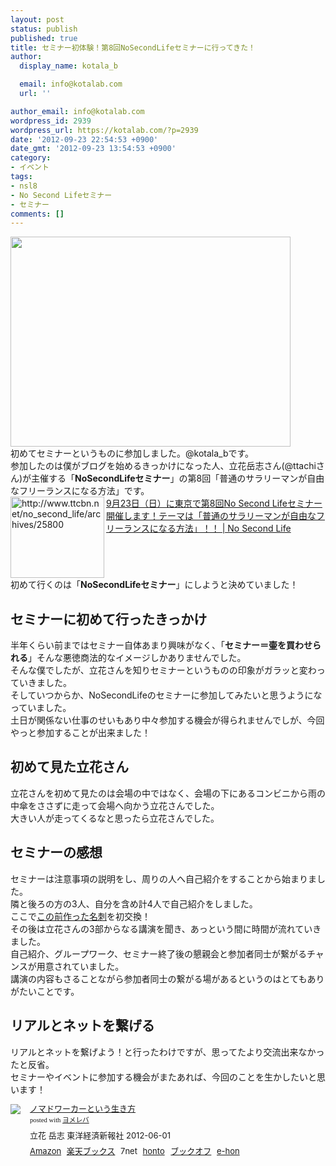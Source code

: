 ```yaml
---
layout: post
status: publish
published: true
title: セミナー初体験！第8回NoSecondLifeセミナーに行ってきた！
author:
  display_name: kotala_b

  email: info@kotalab.com
  url: ''

author_email: info@kotalab.com
wordpress_id: 2939
wordpress_url: https://kotalab.com/?p=2939
date: '2012-09-23 22:54:53 +0900'
date_gmt: '2012-09-23 13:54:53 +0900'
category:
- イベント
tags:
- nsl8
- No Second Lifeセミナー
- セミナー
comments: []
---
```

<p><a href="https://kotalab.com/wp-content/uploads/slooProImg_20120923135232.jpg" target="_blank"><img src="https://kotalab.com/wp-content/uploads/slooProImg_20120923135232.jpg" alt="" title="slooProImg_20120923135232.jpg" width="448" height="336" class="alignnone size-full wp-image-2936" /></a><br />
初めてセミナーというものに参加しました。@kotala_bです。<br />
参加したのは僕がブログを始めるきっかけになった人、立花岳志さん(@ttachiさん)が主催する「<strong>NoSecondLifeセミナー</strong>」の第8回「普通のサラリーマンが自由なフリーランスになる方法」です。<br />
<a href="http://www.ttcbn.net/no_second_life/archives/25800" target="_blank"><img src="http://capture.heartrails.com/150x130?http://www.ttcbn.net/no_second_life/archives/25800" alt="http://www.ttcbn.net/no_second_life/archives/25800" width="150" height="130" align="left" /></a><a href="http://www.ttcbn.net/no_second_life/archives/25800" target="_blank">9月23日（日）に東京で第8回No Second Lifeセミナー 開催します！テーマは「普通のサラリーマンが自由なフリーランスになる方法」！！ | No Second Life</a><br style="clear:both;" />初めて行くのは「<strong>NoSecondLifeセミナー</strong>」にしようと決めていました！<br />
<!--more--></p>
<h2>セミナーに初めて行ったきっかけ</h2>
<p>半年くらい前まではセミナー自体あまり興味がなく、「<strong>セミナー＝壷を買わせられる</strong>」そんな悪徳商法的なイメージしかありませんでした。<br />
そんな僕でしたが、立花さんを知りセミナーというものの印象がガラッと変わっていきました。<br />
そしていつからか、NoSecondLifeのセミナーに参加してみたいと思うようになっていました。<br />
土日が関係ない仕事のせいもあり中々参加する機会が得られませんでしが、今回やっと参加することが出来ました！</p>
<h2>初めて見た立花さん</h2>
<p>立花さんを初めて見たのは会場の中ではなく、会場の下にあるコンビニから雨の中傘をささずに走って会場へ向かう立花さんでした。<br />
大きい人が走ってくるなと思ったら立花さんでした。</p>
<h2>セミナーの感想</h2>
<p>セミナーは注意事項の説明をし、周りの人へ自己紹介をすることから始まりました。<br />
隣と後ろの方の3人、自分を含め計4人で自己紹介をしました。<br />
ここで<a href="https://kotalab.com/meishi-maekawa2" title="前川企画印刷さんからブロガー名刺が届いた！" target="_blank">この前作った名刺</a>を初交換！<br />
その後は立花さんの3部からなる講演を聞き、あっという間に時間が流れていきました。<br />
自己紹介、グループワーク、セミナー終了後の懇親会と参加者同士が繋がるチャンスが用意されていました。<br />
講演の内容もさることながら参加者同士の繋がる場があるというのはとてもありがたいことです。</p>
<h2>リアルとネットを繋げる</h2>
<p>リアルとネットを繋げよう！と行ったわけですが、思ってたより交流出来なかったと反省。<br />
セミナーやイベントに参加する機会がまたあれば、今回のことを生かしたいと思います！</p>
<div class="booklink-box" style="text-align:left;padding-bottom:20px;font-size:small;/zoom: 1;overflow: hidden;">
<div class="booklink-image" style="float:left;margin:0 15px 10px 0;"><a href="http://www.amazon.co.jp/exec/obidos/asin/4492044620/same-22/" name="booklink" rel="nofollow" target="_blank"><img src="http://ecx.images-amazon.com/images/I/51Ry0S21KyL._SL160_.jpg" style="border: none;" /></a></div>
<div class="booklink-info" style="line-height:120%;/zoom: 1;overflow: hidden;">
<div class="booklink-name" style="margin-bottom:10px;line-height:120%"><a href="http://www.amazon.co.jp/exec/obidos/asin/4492044620/same-22/" rel="nofollow" name="booklink" target="_blank">ノマドワーカーという生き方</a>
<div class="booklink-powered-date" style="font-size:8pt;margin-top:5px;font-family:verdana;line-height:120%">posted with <a href="http://yomereba.com" target="_blank">ヨメレバ</a></div>
</div>
<div class="booklink-detail" style="margin-bottom:5px;">立花 岳志 東洋経済新報社 2012-06-01    </div>
<div class="booklink-link2" style="margin-top:10px;">
<div class="shoplinkamazon" style="display:inline;margin-right:5px"><a href="http://www.amazon.co.jp/exec/obidos/asin/4492044620/same-22/" rel="nofollow" target="_blank" title="アマゾン" >Amazon</a></div>
<div class="shoplinkrakuten" style="display:inline;margin-right:5px"><a href="http://hb.afl.rakuten.co.jp/hgc/0fa7afc8.bbfc196a.0fa7afc9.d56c38f1/?pc=http%3A%2F%2Fbooks.rakuten.co.jp%2Frb%2F11669825%2F%3Fscid%3Daf_ich_link_urltxt%26m%3Dhttp%3A%2F%2Fm.rakuten.co.jp%2Fev%2Fbook%2F" rel="nofollow" target="_blank" title="楽天ブックス" >楽天ブックス</a></div>
<div class="shoplinkseven" style="display:inline;margin-right:5px"><span class="removed_link" title="http://click.linksynergy.com/fs-bin/click?id=d2yYUp776R4&amp;subid=&amp;offerid=197738.1&amp;type=10&amp;tmpid=1787&amp;RD_PARM1=http%253A%252F%252Fwww.7netshopping.jp%252Fbooks%252Fsearch_result%252F%253Fctgy%253Dbooks%2526code%253D4492044620">7net</span></div>
<div class="shoplinkbk1" style="display:inline;margin-right:5px"><a href="http://ck.jp.ap.valuecommerce.com/servlet/referral?sid=2967684&pid=881104827&vc_url=http%3A%2F%2Fhonto.jp%2Fnetstore%2Fsearch_021_104492044620.html%3Fsrchf%3D1%26srchGnrNm%3D1" target="_blank" title="bk1" >honto<img src="http://ad.jp.ap.valuecommerce.com/servlet/gifbanner?sid=2967684&pid=881104827" height="1" width="1" border="0"></a></div>
<div class="shoplinkbookoff" style="display:inline;margin-right:5px"><a href="http://click.linksynergy.com/fs-bin/click?id=d2yYUp776R4&subid=&offerid=169505.1&type=10&tmpid=3677&RD_PARM1=http%253A%252F%252Fwww.bookoffonline.co.jp%252Fdisplay%252FL001%252Cbg%253D12%252Cq%253D9784492044629" rel="nofollow" target="_blank" title="ブックオフオンライン" >ブックオフ</a></div>
<div class="shoplinkehon" style="display:inline;margin-right:5px"><a href="http://ck.jp.ap.valuecommerce.com/servlet/referral?sid=2967684&pid=881104827&vc_url=http%3A%2F%2Fwww.e-hon.ne.jp%2Fbec%2FSA%2FDetail%3FrefISBN%3D4492044620" target="_blank" title="e-hon" >e-hon<img src="http://ad.jp.ap.valuecommerce.com/servlet/gifbanner?sid=2967684&pid=881104827" height="1" width="1" border="0"></a></div>
</div>
</div>
<div class="booklink-footer" style="clear: left"></div>
</div>

